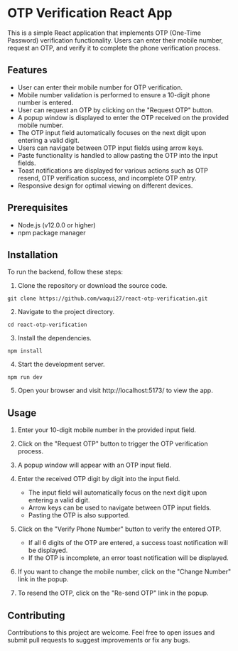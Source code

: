 # **OTP Verification React App**
This is a simple React application that implements OTP (One-Time Password) verification functionality. Users can enter their mobile number, request an OTP, and verify it to complete the phone verification process.

## Features

- User can enter their mobile number for OTP verification.
- Mobile number validation is performed to ensure a 10-digit phone number is entered.
- User can request an OTP by clicking on the "Request OTP" button.
- A popup window is displayed to enter the OTP received on the provided mobile number.
- The OTP input field automatically focuses on the next digit upon entering a valid digit.
- Users can navigate between OTP input fields using arrow keys.
- Paste functionality is handled to allow pasting the OTP into the input fields.
- Toast notifications are displayed for various actions such as OTP resend, OTP verification success, and incomplete OTP entry.
- Responsive design for optimal viewing on different devices.

## Prerequisites
- Node.js (v12.0.0 or higher)
- npm package manager

## Installation

To run the backend, follow these steps:

1. Clone the repository or download the source code.
```
git clone https://github.com/waqui27/react-otp-verification.git
```
2. Navigate to the project directory.
```
cd react-otp-verification
```
3. Install the dependencies.
```
npm install
```
4. Start the development server.
```
npm run dev
```
5. Open your browser and visit http://localhost:5173/ to view the app.

## Usage
1. Enter your 10-digit mobile number in the provided input field.
2. Click on the "Request OTP" button to trigger the OTP verification process.
3. A popup window will appear with an OTP input field.
4. Enter the received OTP digit by digit into the input field.
    - The input field will automatically focus on the next digit upon entering a valid digit.
    - Arrow keys can be used to navigate between OTP input fields.
    - Pasting the OTP is also supported.
5. Click on the "Verify Phone Number" button to verify the entered OTP.
    - If all 6 digits of the OTP are entered, a success toast notification will be displayed.
    - If the OTP is incomplete, an error toast notification will be displayed.

6. If you want to change the mobile number, click on the "Change Number" link in the popup.
7. To resend the OTP, click on the "Re-send OTP" link in the popup.

## Contributing
Contributions to this project are welcome. Feel free to open issues and submit pull requests to suggest improvements or fix any bugs.